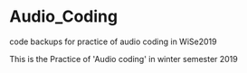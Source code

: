 # Audio_Coding
code backups for practice of audio coding in WiSe2019




This is the Practice of 'Audio coding' in winter semester 2019
